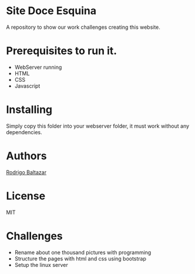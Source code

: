 # Site Doce Esquina

A repository to show our work challenges creating this website.


# Prerequisites to run it.

 * WebServer running
 * HTML
 * CSS
 * Javascript

# Installing

 Simply copy this folder into your webserver folder, it must work without any dependencies.

# Authors

[Rodrigo Baltazar](https://github.com/RodrigoBaltazar)


# License

 MIT

# Challenges

 * Rename about one thousand pictures with programming
 * Structure the pages with html and css using bootstrap
 * Setup the linux server

